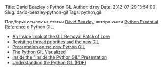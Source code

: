 Title: David Beazley о Python GIL
Author: d.rey
Date: 2012-07-29 18:54:00
Slug: david-beazley-python-gil
Tags: python,gil

Подборка ссылок на статьи [David Beazley](http://www.dabeaz.com/), автора книги [Python Essential Reference](http://www.amazon.com/Python-Essential-Reference-Developers-Library/dp/0672329786) о Python GIL.

- [An Inside Look at the GIL Removal Patch of Lore](http://dabeaz.blogspot.com/2011/08/inside-look-at-gil-removal-patch-of.html)
- [Revisiting thread priorities and the new GIL](http://dabeaz.blogspot.com/2010/02/revisiting-thread-priorities-and-new.html)
- [Presentation on the new Python GIL](http://dabeaz.blogspot.com/2010/01/presentation-on-new-python-gil.html)
- [The Python GIL Visualized](http://dabeaz.blogspot.com/2010/01/python-gil-visualized.html)
- [Inside the "Inside the Python GIL" Presentation](http://dabeaz.blogspot.com/2009/08/inside-inside-python-gil-presentation.html)
- [Understanding the Python GIL (PDF)](http://www.dabeaz.com/python/UnderstandingGIL.pdf)

